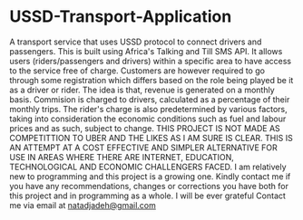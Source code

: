 # USSD-Transport-Application
A transport service that uses USSD protocol to connect drivers and passengers.
This is built using Africa's Talking and Till SMS API.
It allows users (riders/passengers and drivers) within a specific area to have access to the service free of charge.
Customers are however required to go through some registration which differs based on the role being played be it as a driver or rider.
The idea is that, revenue is generated on a monthly basis.
Commision is charged to drivers, calculated as a percentage of their monthly trips.
The rider's charge is also predetermined by various factors, taking into consideration the economic conditions such as fuel and labour prices and as such, subject to change. 
THIS PROJECT IS NOT MADE AS COMPETITTION TO UBER AND THE LIKES AS I AM SURE IS CLEAR. 
THIS IS AN ATTEMPT AT A COST EFFECTIVE AND SIMPLER ALTERNATIVE FOR USE IN AREAS WHERE THERE ARE INTERNET, EDUCATION, TECHNOLOGICAL AND ECONOMIC CHALLENGERS FACED.
I am relatively new to programming and this project is a growing one. 
Kindly contact me if you have any recommendations, changes or corrections you have both for this project and in programming as a whole. I will be ever grateful
Contact me via email at natadjadeh@gmail.com
